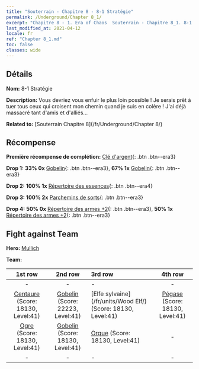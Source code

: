 ```yaml
---
title: "Souterrain - Chapitre 8 - 8-1 Stratégie"
permalink: /Underground/Chapter 8_1/
excerpt: "Chapitre 8 - 1. Era of Chaos  Souterrain - Chapitre 8_1. 8-1 Stratégie"
last_modified_at: 2021-04-12
locale: fr
ref: "Chapter 8_1.md"
toc: false
classes: wide
---
```


## Détails

 **Nom:** 8-1 Stratégie

 **Description:** Vous devriez vous enfuir le plus loin possible ! Je serais prêt à tuer tous ceux qui croisent mon chemin quand je suis en colère ! J'ai déjà massacré tant d'amis et d'alliés...

 **Related to:** [Souterrain Chapitre 8](/fr/Underground/Chapter 8/)

## Récompense

 **Première récompense de complétion:** [Clé d'argent](/fr/Items/con_693/){: .btn .btn--era3}

 **Drop 1:** **33% 0x** [Gobelin](/fr/Items/unt_217/){: .btn .btn--era3}, **67% 1x** [Gobelin](/fr/Items/unt_217/){: .btn .btn--era3}

 **Drop 2:** **100% 1x** [Répertoire des essences](/fr/Items/mat_39/){: .btn .btn--era4}

 **Drop 3:** **100% 2x** [Parchemins de sorts](/fr/Items/con_694/){: .btn .btn--era3}

 **Drop 4:** **50% 0x** [Répertoire des armes +2](/fr/Items/mat_32/){: .btn .btn--era3}, **50% 1x** [Répertoire des armes +2](/fr/Items/mat_32/){: .btn .btn--era3}


## Fight against Team
 **Hero:** [Mullich](/fr/heroes/Mullich/)

 **Team:**


  | 1st row | 2nd row | 3rd row | 4th row |
  |:----:|:----:|:----|:----:|
  | - | - | - | - |
  | [Centaure](/fr/units/Centaur/) (Score: 18130, Level:41)  | [Gobelin](/fr/units/Goblin/) (Score: 22223, Level:41)  | [Elfe sylvaine](/fr/units/Wood Elf/) (Score: 18130, Level:41)  | [Pégase](/fr/units/Pegasus/) (Score: 18130, Level:41)  |
  | [Ogre](/fr/units/Ogre/) (Score: 18130, Level:41)  | [Gobelin](/fr/units/Goblin/) (Score: 18130, Level:41)  | [Orque](/fr/units/Orc/) (Score: 18130, Level:41)  | - |
  | - | - | - | - |


